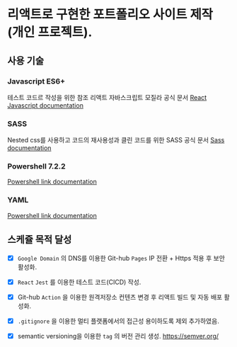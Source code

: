 # 리액트로 구현한 포트폴리오 사이트 제작 (개인 프로젝트).

## 사용 기술

### Javascript ES6+

테스트 코드르 작성을 위한 참조 리액트 자바스크립트 모질라 공식 문서 [React Javascript documentation](https://developer.mozilla.org/ko/docs/Learn/Tools_and_testing/Client-side_JavaScript_frameworks/React_getting_started)

### SASS

Nested css를 사용하고 코드의 재사용성과 클린 코드를 위한 SASS 공식 문서 [Sass documentation](https://sass-lang.com/documentation)

### Powershell 7.2.2

[Powershell link documentation](https://docs.microsoft.com/en-us/powershell/scripting/install/installing-powershell-on-windows?view=powershell-7.2)

### YAML

[Powershell link documentation](https://docs.microsoft.com/en-us/powershell/scripting/install/installing-powershell-on-windows?view=powershell-7.2)

## 스케쥴 목적 달성 

- [x] `Google Domain` 의 DNS를 이용한 Git-hub `Pages` IP 전환 + Https 적용 후 보안 활성화.
- [x] `React` `Jest` 를 이용한 테스트 코드(CICD) 작성.
- [x] Git-hub `Action` 을 이용한 원격저장소 컨텐츠 변경 후 리액트 빌드 및 자동 배포 활성화. 
- [x] `.gitignore` 을 이용한 멀티 플랫폼에서의 접근성 용이하도록 제외 추가하였음. 
- [x] semantic versioning을 이용한 `tag` 의 버전 관리 생성. https://semver.org/

